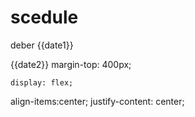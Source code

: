 # scedule

deber
{{date1}}

{{date2}}
  margin-top: 400px;

    display: flex;
align-items:center;
justify-content: center;
